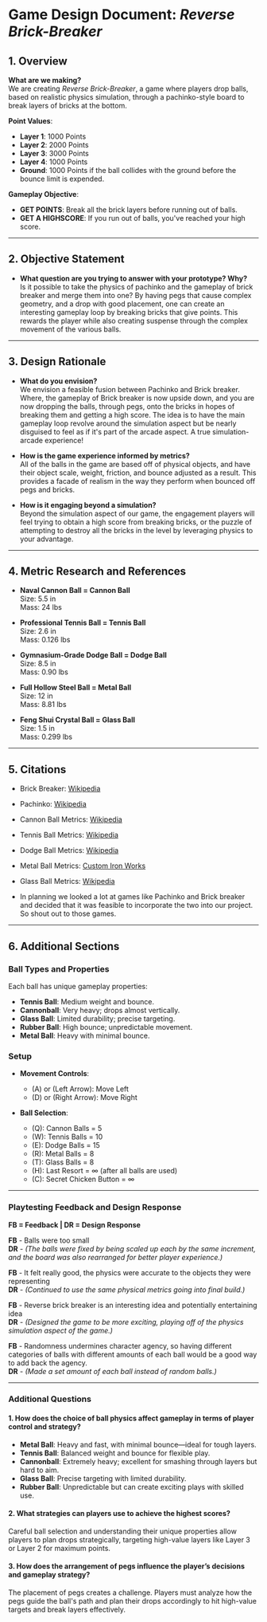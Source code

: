 # Game Design Document: *Reverse Brick-Breaker*

## **1. Overview**

**What are we making?**  
We are creating *Reverse Brick-Breaker*, a game where players drop balls, based on realistic physics simulation, through a pachinko-style board to break layers of bricks at the bottom.

**Point Values**:  

- **Layer 1**: 1000 Points  
- **Layer 2**: 2000 Points  
- **Layer 3**: 3000 Points  
- **Layer 4**: 1000 Points  
- **Ground**: 1000 Points if the ball collides with the ground before the bounce limit is expended.

**Gameplay Objective**:  

- **GET POINTS**: Break all the brick layers before running out of balls.  
- **GET A HIGHSCORE**: If you run out of balls, you've reached your high score.  

---

## **2. Objective Statement**

- **What question are you trying to answer with your prototype? Why?**  
  Is it possible to take the physics of pachinko and the gameplay of brick breaker and merge them into one?
By having pegs that cause complex geometry, and a drop with good placement, one can create an interesting gameplay loop by breaking bricks that give points. This rewards the player while also creating suspense through the complex movement of the various balls.

---

## **3. Design Rationale**

- **What do you envision?**  
  We envision a feasible fusion between Pachinko and Brick breaker. Where, the gameplay of Brick breaker is now upside down, and you are now dropping the balls, through pegs, onto the bricks in hopes of breaking them and getting a high score. The idea is to have the main gameplay loop revolve around the simulation aspect but be nearly disguised to feel as if it's part of the arcade aspect. A true simulation-arcade experience!

- **How is the game experience informed by metrics?**  
  All of the balls in the game are based off of physical objects, and have their object scale, weight, friction, and bounce adjusted as a result. This provides a facade of realism in the way they perform when bounced off pegs and bricks.

- **How is it engaging beyond a simulation?**  
  Beyond the simulation aspect of our game, the engagement players will feel trying to obtain a high score from breaking bricks, or the puzzle of attempting to destroy all the bricks in the level by leveraging physics to your advantage.

---

## **4. Metric Research and References**

- **Naval Cannon Ball = Cannon Ball**  
  Size: 5.5 in  
  Mass: 24 lbs  

- **Professional Tennis Ball = Tennis Ball**  
  Size: 2.6 in  
  Mass: 0.126 lbs  

- **Gymnasium-Grade Dodge Ball = Dodge Ball**  
  Size: 8.5 in  
  Mass: 0.90 lbs  

- **Full Hollow Steel Ball = Metal Ball**  
  Size: 12 in  
  Mass: 8.81 lbs  

- **Feng Shui Crystal Ball = Glass Ball**  
  Size: 1.5 in  
  Mass: 0.299 lbs  

---

## **5. Citations**

- Brick Breaker: [Wikipedia](https://en.wikipedia.org/wiki/Brick_Breaker)  
- Pachinko: [Wikipedia](https://en.wikipedia.org/wiki/Pachinko?variant=zh-cn)  
- Cannon Ball Metrics: [Wikipedia](https://en.wikipedia.org/wiki/Naval_artillery_in_the_Age_of_Sail)  
- Tennis Ball Metrics: [Wikipedia](https://en.wikipedia.org/wiki/Tennis_ball)  
- Dodge Ball Metrics: [Wikipedia](https://en.wikipedia.org/wiki/Dodgeball)  
- Metal Ball Metrics: [Custom Iron Works](https://customironworks.com/metal-balls-c-1/aluminum-hollow-balls-c-1_142/aluminum-hollow-balls-30815-p-1716.html)  
- Glass Ball Metrics: [Wikipedia](https://en.wikipedia.org/wiki/Crystal_ball)  

- In planning we looked a lot at games like Pachinko and Brick breaker and decided that it was feasible to incorporate the two into our project. So shout out to those games.

---

## **6. Additional Sections**

### **Ball Types and Properties**

Each ball has unique gameplay properties:  

- **Tennis Ball**: Medium weight and bounce.  
- **Cannonball**: Very heavy; drops almost vertically.  
- **Glass Ball**: Limited durability; precise targeting.  
- **Rubber Ball**: High bounce; unpredictable movement.  
- **Metal Ball**: Heavy with minimal bounce.

### **Setup**

- **Movement Controls**:  
  - (A) or (Left Arrow): Move Left  
  - (D) or (Right Arrow): Move Right  

- **Ball Selection**:  
  - (Q): Cannon Balls = 5  
  - (W): Tennis Balls = 10  
  - (E): Dodge Balls = 15  
  - (R): Metal Balls = 8  
  - (T): Glass Balls = 8  
  - (H): Last Resort = ∞ (after all balls are used)  
  - (C): Secret Chicken Button = ∞  

---

### **Playtesting Feedback and Design Response**

**FB = Feedback | DR = Design Response**

**FB** - Balls were too small  
**DR** - _(The balls were fixed by being scaled up each by the same increment, and the board was also rearranged for better player experience.)_

**FB** - It felt really good, the physics were accurate to the objects they were representing  
**DR** - _(Continued to use the same physical metrics going into final build.)_

**FB** - Reverse brick breaker is an interesting idea and potentially entertaining idea  
**DR** - _(Designed the game to be more exciting, playing off of the physics simulation aspect of the game.)_

**FB** - Randomness undermines character agency, so having different categories of balls with different amounts of each ball would be a good way to add back the agency.  
**DR** - _(Made a set amount of each ball instead of random balls.)_

---

### **Additional Questions**

#### 1. How does the choice of ball physics affect gameplay in terms of player control and strategy?

- **Metal Ball**: Heavy and fast, with minimal bounce—ideal for tough layers.  
- **Tennis Ball**: Balanced weight and bounce for flexible play.  
- **Cannonball**: Extremely heavy; excellent for smashing through layers but hard to aim.  
- **Glass Ball**: Precise targeting with limited durability.  
- **Rubber Ball**: Unpredictable but can create exciting plays with skilled use.

#### 2. What strategies can players use to achieve the highest scores?

Careful ball selection and understanding their unique properties allow players to plan drops strategically, targeting high-value layers like Layer 3 or Layer 2 for maximum points.

#### 3. How does the arrangement of pegs influence the player’s decisions and gameplay strategy?

The placement of pegs creates a challenge. Players must analyze how the pegs guide the ball's path and plan their drops accordingly to hit high-value targets and break layers effectively.
